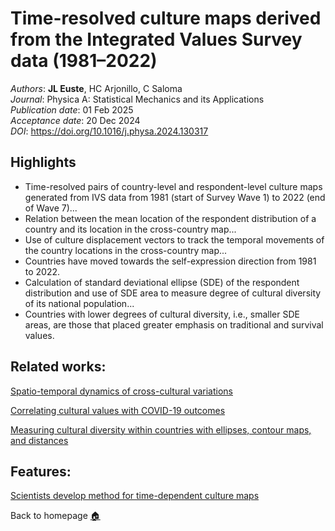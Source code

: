 # Time-resolved culture maps derived from the Integrated Values Survey data (1981–2022)

_Authors_: **JL Euste**, HC Arjonillo, C Saloma <br>
_Journal_: Physica A: Statistical Mechanics and its Applications <br>
_Publication date_: 01 Feb 2025 <br>
_Acceptance date_: 20 Dec 2024 <br>
_DOI_: https://doi.org/10.1016/j.physa.2024.130317 <br>



## Highlights
- Time-resolved pairs of country-level and respondent-level culture maps generated from
IVS data from 1981 (start of Survey Wave 1) to 2022 (end of Wave 7)...
- Relation between the mean location of the respondent distribution of a country and its
location in the cross-country map...
- Use of culture displacement vectors to track the temporal movements of the country
locations in the cross-country map...
- Countries have moved towards the self-expression direction from 1981 to 2022.
- Calculation of standard deviational ellipse (SDE) of the respondent distribution and use of SDE area to measure degree of cultural diversity of its national population...
- Countries with lower degrees of cultural diversity, i.e., smaller SDE areas, are those that
placed greater emphasis on traditional and survival values.

## Related works:
[Spatio-temporal dynamics of cross-cultural variations ](https://proceedings.spp-online.org/article/view/SPP-2018-1B-04)

[Correlating cultural values with COVID-19 outcomes ](https://proceedings.spp-online.org/article/view/SPP-2021-PB-20)

[Measuring cultural diversity within countries with ellipses, contour maps, and distances](https://proceedings.spp-online.org/article/view/SPP-2024-1D-01)

## Features:
[Scientists develop method for time-dependent culture maps](https://upd.edu.ph/scientists-develop-method-for-time-dependent-culture-maps/)

Back to homepage [🏠](https://github.com/eustejl/)
